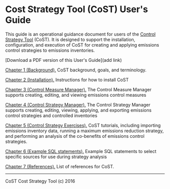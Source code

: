 Cost Strategy Tool (CoST) User's Guide
==

This guide is an operational guidance document for users of the [Control Strategy Tool](https://www.epa.gov/economic-and-cost-analysis-air-pollution-regulations/cost-analysis-modelstools-air-pollution#control%20strategy%20tool) (CoST). It is designed to support the installation, configuration, and execution of CoST for creating and applying emissions control strategies to emissions inventories.

[Download a PDF version of this User's Guide](add link)

[Chapter 1 (Background).](./ch1_introduction.md) CoST background, goals, and terminology.

[Chapter 2 (Installation).](./ch2_installing_cost.md) Instructions for how to install CoST

[Chapter 3 (Control Measure Manager).](./ch3_control_measure_manager.md) The Control Measure Manager supports creating, editing, and viewing emissions control measures

[Chapter 4 (Control Strategy Manager).](./ch4_control_strategy_manager.md) The Control Strategy Manager supports creating, editing, viewing, applying, and exporting emissions control strategies and controlled inventories

[Chapter 5 (Control Strategy Exercises).](./ch5_control_strategy_exercises.md) CoST tutorials, including importing emissions inventory data, running a maximum emissions reduction strategy, and performing an analysis of the co-benefits of emissions control strategies.

[Chapter 6 (Example SQL statements).](./ch6_example_sql.md) Example SQL statements to select specific sources for use during strategy analysis

[Chapter 7 (References).](./ch7_references.md) List of references for CoST.

***

CoST Cost Strategy Tool (c) 2016<br>
